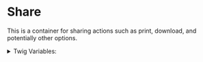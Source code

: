 <!-- This is the general documentation layout. Add or remove any sections as needed, but try to stay consistent across components. -->
# Share

This is a container for sharing actions such as print, download, and potentially other options.

<details>
  <summary>Twig Variables:</summary>

  ```
  print_url: "javascript: window.print();",
  print_aria_label: "Print profile",
  download_url: "javascript: void(0);",
  download_aria_label: "Download profile",
  icon_path: Path to icons.svg may be needed or try " ".
  ```
</details>
